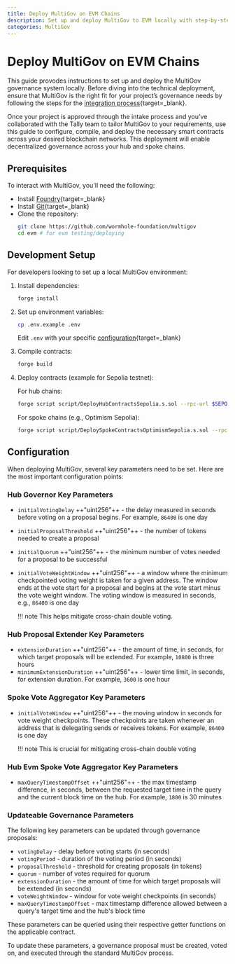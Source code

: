 ```yaml
---
title: Deploy MultiGov on EVM Chains
description: Set up and deploy MultiGov to EVM locally with step-by-step instructions for configuring, compiling, and deploying smart contracts across chains.
categories: MultiGov
---
```


# Deploy MultiGov on EVM Chains

This guide provodes instructions to set up and deploy the MultiGov governance system locally. Before diving into the technical deployment, ensure that MultiGov is the right fit for your project’s governance needs by following the steps for the [integration process](/docs/build/multigov/){target=\_blank}.

Once your project is approved through the intake process and you’ve collaborated with the Tally team to tailor MultiGov to your requirements, use this guide to configure, compile, and deploy the necessary smart contracts across your desired blockchain networks. This deployment will enable decentralized governance across your hub and spoke chains.

## Prerequisites 

To interact with MultiGov, you'll need the following:

- Install [Foundry](https://book.getfoundry.sh/getting-started/installation){target=\_blank}
- Install [Git](https://git-scm.com/downloads){target=\_blank}
- Clone the repository:
   ```bash
   git clone https://github.com/wormhole-foundation/multigov
   cd evm # for evm testing/deploying
   ```

## Development Setup

For developers looking to set up a local MultiGov environment:

1. Install dependencies:
   ```bash
   forge install
   ```

2. Set up environment variables:
   ```bash
   cp .env.example .env
   ```

   Edit `.env` with your specific [configuration](#configuration){target=\_blank}

3. Compile contracts:
   ```bash
   forge build
   ```

4. Deploy contracts (example for Sepolia testnet): <!-- would be nice to cover the contracts before the deployment step -->

    For hub chains:
    ```bash
    forge script script/DeployHubContractsSepolia.s.sol --rpc-url $SEPOLIA_RPC_URL --broadcast
    ```

    For spoke chains (e.g., Optimism Sepolia):
    ```bash
    forge script script/DeploySpokeContractsOptimismSepolia.s.sol --rpc-url $OPTIMISM_SEPOLIA_RPC_URL --broadcast
    ```

## Configuration

When deploying MultiGov, several key parameters need to be set. Here are the most important configuration points:

### Hub Governor Key Parameters

- `initialVotingDelay` ++"uint256"++ - the delay measured in seconds before voting on a proposal begins. For example, `86400` is one day
- `initialProposalThreshold`  ++"uint256"++ - the number of tokens needed to create a proposal
- `initialQuorum` ++"uint256"++ - the minimum number of votes needed for a proposal to be successful
- `initialVoteWeightWindow` ++"uint256"++ - a window where the minimum checkpointed voting weight is taken for a given address. The window ends at the vote start for a proposal and begins at the vote start minus the vote weight window. The voting window is measured in seconds, e.g., `86400` is one day

    !!! note
        This helps mitigate cross-chain double voting.

### Hub Proposal Extender Key Parameters

- `extensionDuration` ++"uint256"++ - the amount of time, in seconds, for which target proposals will be extended. For example, `10800` is three hours
- `minimumExtensionDuration` ++"uint256"++ - lower time limit, in seconds, for extension duration. For example, `3600` is one hour

### Spoke Vote Aggregator Key Parameters

- `initialVoteWindow` ++"uint256"++ - the moving window in seconds for vote weight checkpoints. These checkpoints are taken whenever an address that is delegating sends or receives tokens. For example, `86400` is one day

    !!! note
        This is crucial for mitigating cross-chain double voting

### Hub Evm Spoke Vote Aggregator Key Parameters

- `maxQueryTimestampOffset` ++"uint256"++ - the max timestamp difference, in seconds, between the requested target time in the query and the current block time on the hub. For example, `1800` is 30 minutes

### Updateable Governance Parameters

The following key parameters can be updated through governance proposals:

- `votingDelay` - delay before voting starts (in seconds)
- `votingPeriod` - duration of the voting period (in seconds)
- `proposalThreshold` - threshold for creating proposals (in tokens)
- `quorum` - number of votes required for quorum
- `extensionDuration` - the amount of time for which target proposals will be extended (in seconds)
- `voteWeightWindow` - window for vote weight checkpoints (in seconds)
- `maxQueryTimestampOffset` - max timestamp difference allowed between a query's target time and the hub's block time

These parameters can be queried using their respective getter functions on the applicable contract.

To update these parameters, a governance proposal must be created, voted on, and executed through the standard MultiGov process.

